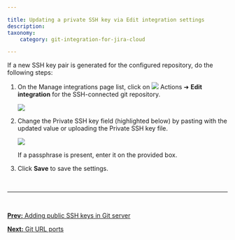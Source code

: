 ```yaml
---

title: Updating a private SSH key via Edit integration settings
description:
taxonomy:
    category: git-integration-for-jira-cloud

---
```


If a new SSH key pair is generated for the configured repository, do the following steps:

1.  On the Manage integrations page list, click on ![](/wp-content/uploads/actions-icon.png) Actions ➜ **Edit integration** for the SSH-connected git repository.

    ![](/wp-content/uploads/gij-gitmgr-actions-edit-integration-ssh-repo.png)

2.  Change the Private SSH key field (highlighted below) by pasting with the updated value or uploading the Private SSH key file.

    ![](/wp-content/uploads/gij-gitmgr-actions-edit-integration-ssh-credentials-sel.png)

    If a passphrase is present, enter it on the provided box.

3.  Click **Save** to save the settings.

&nbsp;

* * *

&nbsp;


[**Prev:** Adding public SSH keys in Git server](/git-integration-for-jira-cloud/adding-public-ssh-keys-in-git-server-gij-cloud)

[**Next:** Git URL ports](/git-integration-for-jira-cloud/git-url-ports-gij-cloud)

